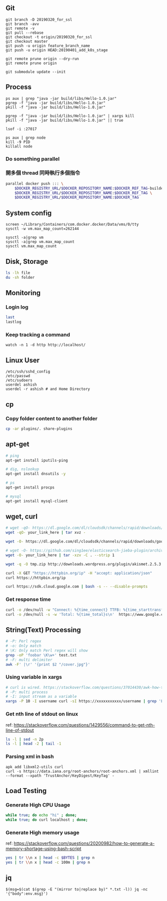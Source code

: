 ## Git
```
git branch -D 20190320_for_ssl
git branch -avv
git remote -v
git pull --rebase
git checkout -t origin/20190320_for_ssl
git checkout master
git push -u origin feature_branch_name
git push -u origin HEAD:20190401_add_k8s_stage

git remote prune origin --dry-run
git remote prune origin

git submodule update --init
```

## Process
```
ps aux | grep "java -jar build/libs/Hello-1.0.jar"
pgrep -f "java -jar build/libs/Hello-1.0.jar"
pkill -f "java -jar build/libs/Hello-1.0.jar"

pgrep -f "java -jar build/libs/Hello-1.0.jar" | xargs kill
pkill -f "java -jar build/libs/Hello-1.0.jar" || true

lsof -i :27017

ps aux | grep node
kill -9 PID
killall node
```

### Do something parallel

### 開多個 thread 同時執行多個指令
```bash
parallel docker push ::: \
    $DOCKER_REGISTRY_URL/$DOCKER_REPOSITORY_NAME:$DOCKER_REF_TAG-builder \
    $DOCKER_REGISTRY_URL/$DOCKER_REPOSITORY_NAME:$DOCKER_REF_TAG \
    $DOCKER_REGISTRY_URL/$DOCKER_REPOSITORY_NAME:$DOCKER_TAG 
```

## System config
```
screen ~/Library/Containers/com.docker.docker/Data/vms/0/tty
sysctl -w vm.max_map_count=262144

sysctl -a|grep vm
sysctl -a|grep vm.max_map_count
sysctl vm.max_map_count
```

## Disk, Storage
```bash
ls -lh file
du -sh folder
```

## Monitoring
### Login log
```bash
last
lastlog
```

### Keep tracking a command
```
watch -n 1 -d http http://localhost/
```

## Linux User
```
/etc/ssh/sshd_config
/etc/passwd
/etc/sudoers
userdel ashish
userdel -r ashish # and Home Directory
```

## cp
### Copy folder content to another folder
```bash
cp -ar plugins/. share-plugins
```

## apt-get
```bash
# ping
apt-get install iputils-ping

# dig, nslookup
apt-get install dnsutils -y

# ps
apt-get install procps

# mysql
apt-get install mysql-client
```

## wget, curl
```bash
# wget -qO- https://dl.google.com/dl/cloudsdk/channels/rapid/downloads/google-cloud-sdk-240.0.0-darwin-x86_64.tar.gz | tar xvz -
wget -qO- your_link_here | tar xvz -

wget -O- https://dl.google.com/dl/cloudsdk/channels/rapid/downloads/google-cloud-sdk-240.0.0-darwin-x86_64.tar.gz | tar xvz -C .

# wget -O- https://github.com/sing1ee/elasticsearch-jieba-plugin/archive/v7.0.0.tar.gz | tar -xzv -C . --strip 1
wget -O- your_link_here | tar -xzv -C . --strip 1

wget -q -O tmp.zip http://downloads.wordpress.org/plugin/akismet.2.5.3.zip && unzip tmp.zip && rm tmp.zip

curl -X GET "https://httpbin.org/ip" -H "accept: application/json"
curl https://httpbin.org/ip

curl https://sdk.cloud.google.com | bash -s -- --disable-prompts
```

### Get response time
```bash
curl -o /dev/null -w "Connect: %{time_connect} TTFB: %{time_starttransfer} Total time: %{time_total} Size: %{size_download} \n" https://google.com
curl -o /dev/null -s -w 'Total: %{time_total}s\n'  https://www.google.com
```

## String(Text) Processing
```bash
# -P: Perl regex
# -o: Only match
# \K: Only match Perl regex will show
grep -oP 'foobar \K\w+' test.txt
# -F: multi delimiter
awk -F' |\r' '{print $2 "/cover.jpg"}'
```

### Using variable in xargs
```bash
# curl is wired. https://stackoverflow.com/questions/37014430/awk-how-to-concat-number-with-strings
# -P: multi process
# -I: input stream as a variable
xargs -P 10 -I username curl -sI https://xxxxxxxxxxx/username | grep 'Location: ' | awk '{print $2 "/a_string"}'
```

### Get nth line of stdout on linux
ref: https://stackoverflow.com/questions/1429556/command-to-get-nth-line-of-stdout
```bash
ls -l | sed -n 2p
ls -l | head -2 | tail -1
```

### Parsing xml in bash
```
apk add libxml2-utils curl
curl -s https://data.iana.org/root-anchors/root-anchors.xml | xmllint --format --xpath 'TrustAnchor/KeyDigest/KeyTag' -
```

## Load Testing
### Generate High CPU Usage
```bash
while true; do echo "hi" ; done;
while true; do curl localhost ; done;
```

### Generate High memory usage
ref: https://stackoverflow.com/questions/20200982/how-to-generate-a-memory-shortage-using-bash-script

```bash
yes | tr \\n x | head -c $BYTES | grep n
yes | tr \\n x | head -c 100m | grep n
```

## jq
```
$(msg=$(cat $(grep -E "(mirror to|replace by)" *.txt -l)) jq -nc '{"body":env.msg}')
```